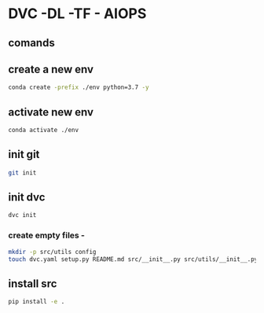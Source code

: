 # DVC -DL  -TF - AIOPS 

## comands

## create a new env
```bash
conda create -prefix ./env python=3.7 -y
```

## activate new env
```bash
conda activate ./env
```

## init git
```bash
git init
```

## init dvc
```bash
dvc init
```

### create empty files -
```bash
mkdir -p src/utils config
touch dvc.yaml setup.py README.md src/__init__.py src/utils/__init__.py params.yaml congif/config.yaml .gitignore
```

## install src
```bash
pip install -e .

```

